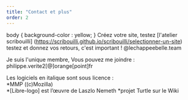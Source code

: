 ```yaml
---
title: "Contact et plus"
order: 2
---
```

body {
background-color : yellow;
}
Créez votre site, testez
[l'atelier scribouilli] (https://scribouilli.github.io/scribouilli/selectionner-un-site)
testez  et  donnez vos  retours, c'est important !
@lechappeebelle.team

Je suis l'unique membre,
Vous pouvez me joindre : philippe.verite2[@]orange[point]fr 


Les logiciels en italique sont sous licence :     
*MMP ((c)Mozilla) \
*[Libre-logo] est l’œuvre de Laszlo Nemeth 
*projet Turtle sur le Wiki 